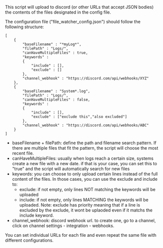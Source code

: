 This script will upload to discord (or other URLs that accept JSON bodies) the contents of the files designated in the config file.

The configuration file ("file_watcher_config.json") should follow the following structure:
```
[
    {
        "baseFilename" : "*myLog*",
        "filePath" : "Logs/",
        "canHaveMultipleFiles" : true,
        "keywords" :
        {
            "include" : [],
            "exclude" : []
        },
        "channel_webhook" : "https://discord.com/api/webhooks/XYZ"
    },
    {
        "baseFilename" : "System*.log",
        "filePath" : "Logs/",
        "canHaveMultipleFiles" : false,
        "keywords" :
        {
            "include" : [],
            "exclude" : ["exclude this","also excluded"]
        },
        "channel_webhook" : "https://discord.com/api/webhooks/ABC"
    }
]
```

- baseFilename + filePath: define the path and filename search pattern. If there are multiple files that fit the pattern, the script will choose the most recent file.
- canHaveMultipleFiles: usually when logs reach a certain size, systems create a new file with a new date. if that is your case, you can set this to "true" and the script will automatically search for new files
- keywords: you can choose to only upload certain lines instead of the full content of the files.
In those cases, you can use the exclude and include to:
  - exclude: if not empty, only lines NOT matching the keywords will be uploaded
  - include: if not empty, only lines MATCHING the keywords will be uploaded.
    Note: exclude has priority meaning that if a line is excluded by the exclude, it wont be uplaoded even if it matchs the include keyword.
- channel_webhook: discord webhook url. to create one, go to a channel, click on channel settings - integration - webhooks.

You can set individual URLs for each file and even repeat the same file with different configurations.